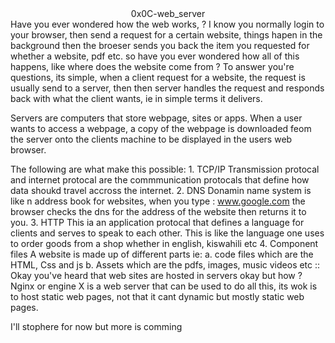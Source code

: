 <center>0x0C-web_server</center>
Have you ever wondered how the web works, ? I know you normally login to your browser, then send a request for a certain website, things hapen in the background then the broeser sends you back the item you requested for whether a website, pdf etc. so have you ever wondered how all of this happens, like where does the website come from ? 
To answer you're questions, its simple, when a client request for a website, the request is usually send to a server, then then server handles the request and responds back with what the client wants, ie in simple terms it delivers.

Servers are computers that store webpage, sites or apps. When a user wants to access a webpage, a copy of the webpage is downloaded feom the server onto the clients machine to be displayed in the users web browser.

The following are what make this possible:
	1. TCP/IP
Transmission protocal and internet protocal are the commmunication protocals that define how data shoukd travel accross the internet.
	2. DNS
Donamin name system is like n address book for websites, when you type : www.google.com the browser checks the dns for the address of the website then returns it to you.
	3. HTTP
This ia an application protocal that defines a language for clients and serves to speak to each other. This is like the language one uses to order goods from a shop whether in english, kiswahili etc
	4. Component files
A website is made up of different parts ie:
		a. code files which are the HTML, Css and js
		b. Assets which are the pdfs, images, music videos etc
:: Okay you've heard that web sites are hosted in servers okay but how ?
Nginx or engine X is a web server that can be used to do all this, its wok is to host static web pages, not that it cant dynamic but mostly static web pages.

I'll stophere for now but more is comming
